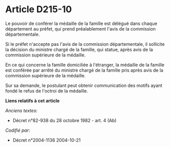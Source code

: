 # Article D215-10

Le pouvoir de conférer la médaille de la famille est délégué dans chaque département au préfet, qui prend préalablement
l'avis de la commission départementale.

Si le préfet n'accepte pas l'avis de la commission départementale, il sollicite la décision du ministre chargé de la famille,
qui statue, après avis de la commission supérieure de la médaille.

En ce qui concerne la famille domiciliée à l'étranger, la médaille de la famille est conférée par arrêté du ministre chargé
de la famille pris après avis de la commission supérieure de la médaille.

Sur sa demande, le postulant peut obtenir communication des motifs ayant fondé le refus de l'octroi de la médaille.

**Liens relatifs à cet article**

_Anciens textes_:

  - Décret n°82-938 du 28 octobre 1982 - art. 4 (Ab)

_Codifié par_:

  - Décret n°2004-1136 2004-10-21
